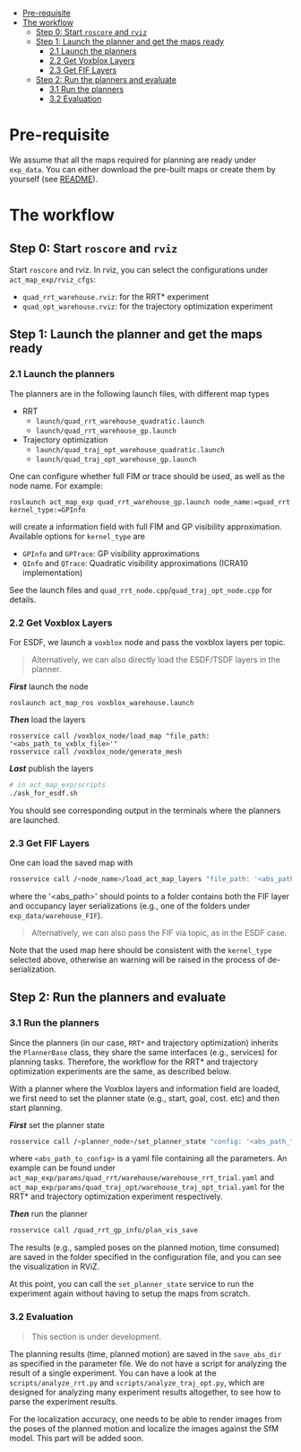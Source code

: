 

- [Pre-requisite](#pre-requisite)
- [The workflow](#the-workflow)
  - [Step 0: Start `roscore` and `rviz`](#step-0-start-roscore-and-rviz)
  - [Step 1: Launch the planner and get the maps ready](#step-1-launch-the-planner-and-get-the-maps-ready)
    - [2.1 Launch the planners](#21-launch-the-planners)
    - [2.2 Get Voxblox Layers](#22-get-voxblox-layers)
    - [2.3 Get FIF Layers](#23-get-fif-layers)
  - [Step 2: Run the planners and evaluate](#step-2-run-the-planners-and-evaluate)
    - [3.1 Run the planners](#31-run-the-planners)
    - [3.2 Evaluation](#32-evaluation)


# Pre-requisite
We assume that all the maps required for planning are ready under `exp_data`. You can either download the pre-built maps or create them by yourself (see [README](./README.md)).

# The workflow

## Step 0: Start `roscore` and `rviz`
Start `roscore` and rviz. In rviz, you can select the configurations under `act_map_exp/rviz_cfgs`:
* `quad_rrt_warehouse.rviz`: for the RRT* experiment
* `quad_opt_warehouse.rviz`: for the trajectory optimization experiment

## Step 1: Launch the planner and get the maps ready

### 2.1 Launch the planners
The planners are in the following launch files, with different map types
* RRT
  * `launch/quad_rrt_warehouse_quadratic.launch`
  * `launch/quad_rrt_warehouse_gp.launch`
* Trajectory optimization
  * `launch/quad_traj_opt_warehouse_quadratic.launch`
  * `launch/quad_traj_opt_warehouse_gp.launch`

One can configure whether full FIM or trace should be used, as well as the node name. For example:
```
roslaunch act_map_exp quad_rrt_warehouse_gp.launch node_name:=quad_rrt kernel_type:=GPInfo
```
will create a information field with full FIM and GP visibility approximation. Available options for `kernel_type` are
* `GPInfo` and `GPTrace`: GP visibility approximations
* `QInfo` and `QTrace`: Quadratic visibility approximations (ICRA10 implementation)

See the launch files and `quad_rrt_node.cpp`/`quad_traj_opt_node.cpp` for details.

### 2.2 Get Voxblox Layers
For ESDF, we launch a `voxblox` node and pass the voxblox layers per topic.
> Alternatively, we can also directly load the ESDF/TSDF layers in the planner.

***First*** launch the node
```
roslaunch act_map_ros voxblox_warehouse.launch
```
***Then*** load the layers
```
rosservice call /voxblox_node/load_map "file_path: '<abs_path_to_vxblx_file>'"
rosservice call /voxblox_node/generate_mesh
```
***Last*** publish the layers
```bash
# in act_map_exp/scripts
./ask_for_esdf.sh
```
You should see corresponding output in the terminals where the planners are launched.

### 2.3 Get FIF Layers

One can load the saved map with 
```bash
rosservice call /<node_name>/load_act_map_layers "file_path: '<abs_path>'"
```
where the '<abs_path>' should points to a folder contains both the FIF layer and occupancy layer serializations (e.g., one of the folders under `exp_data/warehouse_FIF`).

> Alternatively, we can also pass the FIF via topic, as in the ESDF case.

Note that the used map here should be consistent with the `kernel_type` selected above, otherwise an warning will be raised in the process of de-serialization.


## Step 2: Run the planners and evaluate

### 3.1 Run the planners
Since the planners (in our case, `RRT*` and trajectory optimization) inherits the `PlannerBase` class, they share the same interfaces (e.g., services) for planning tasks. Therefore, the workflow for the RRT* and trajectory optimization experiments are the same, as described below.

With a planner where the Voxblox layers and information field are loaded, we first need to set the planner state (e.g., start, goal, cost. etc) and then start planning.

***First*** set the planner state
```bash
rosservice call /<planner_node>/set_planner_state "config: '<abs_path_to_config>'"
```
where `<abs_path_to_config>` is a yaml file containing all the parameters. An example can be found under `act_map_exp/params/quad_rrt/warehouse/warehouse_rrt_trial.yaml` and `act_map_exp/params/quad_traj_opt/warehouse_traj_opt_trial.yaml` for the RRT* and trajectory optimization experiment respectively.

***Then*** run the planner
```bash
rosservice call /quad_rrt_gp_info/plan_vis_save
```
The results (e.g., sampled poses on the planned motion, time consumed) are saved in the folder specified in the configuration file,  and you can see the visualization in RViZ.

At this point, you can call the `set_planner_state` service to run the experiment again without having to setup the maps from scratch.

### 3.2 Evaluation

> This section is under development.

The planning results (time, planned motion) are saved in the `save_abs_dir` as specified in the parameter file. We do not have a script for analyzing the result of a single experiment. You can have a look at the `scripts/analyze_rrt.py` and `scripts/analyze_traj_opt.py`, which are designed for analyzing many experiment results altogether, to see how to parse the experiment results.

For the localization accuracy, one needs to be able to render images from the poses of the planned motion and localize the images against the SfM model. This part will be added soon.

